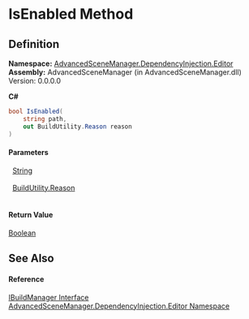 # IsEnabled Method




## Definition
**Namespace:** <a href="N_AdvancedSceneManager_DependencyInjection_Editor.md">AdvancedSceneManager.DependencyInjection.Editor</a>  
**Assembly:** AdvancedSceneManager (in AdvancedSceneManager.dll) Version: 0.0.0.0

**C#**
``` C#
bool IsEnabled(
	string path,
	out BuildUtility.Reason reason
)
```



#### Parameters
<dl><dt>  <a href="https://learn.microsoft.com/dotnet/api/system.string" target="_blank" rel="noopener noreferrer">String</a></dt><dd> </dd><dt>  <a href="T_AdvancedSceneManager_Editor_Utility_BuildUtility_Reason.md">BuildUtility.Reason</a></dt><dd> </dd></dl>

#### Return Value
<a href="https://learn.microsoft.com/dotnet/api/system.boolean" target="_blank" rel="noopener noreferrer">Boolean</a>

## See Also


#### Reference
<a href="T_AdvancedSceneManager_DependencyInjection_Editor_IBuildManager.md">IBuildManager Interface</a>  
<a href="N_AdvancedSceneManager_DependencyInjection_Editor.md">AdvancedSceneManager.DependencyInjection.Editor Namespace</a>  
